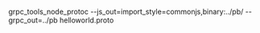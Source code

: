 grpc_tools_node_protoc --js_out=import_style=commonjs,binary:../pb/ --grpc_out=../pb helloworld.proto
